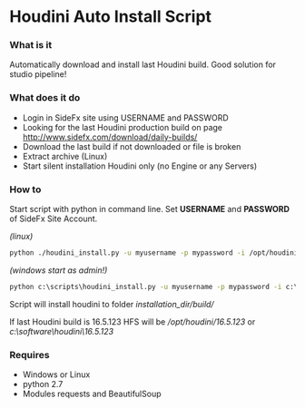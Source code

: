 # Houdini Auto Install Script

### What is it

Automatically download and install last Houdini build.
Good solution for studio pipeline!

### What does it do

- Login in SideFx site using USERNAME and PASSWORD
- Looking for the last Houdini production build on page http://www.sidefx.com/download/daily-builds/
- Download the last build if not downloaded or file is broken
- Extract archive (Linux)
- Start silent installation Houdini only (no Engine or any Servers)

### How to

Start script with python in command line. Set **USERNAME** and **PASSWORD** of SideFx Site Account.

_(linux)_
```bash
python ./houdini_install.py -u myusername -p mypassword -i /opt/houdini
```

_(windows start as admin!)_
```cmd
python c:\scripts\houdini_install.py -u myusername -p mypassword -i c:\software\houdini
```

Script will install houdini to folder _installation_dir/build/_

If last Houdini build is 16.5.123 HFS will be _/opt/houdini/16.5.123_ or _c:\software\houdini\16.5.123_

### Requires

- Windows or Linux
- python 2.7
- Modules requests and BeautifulSoup
